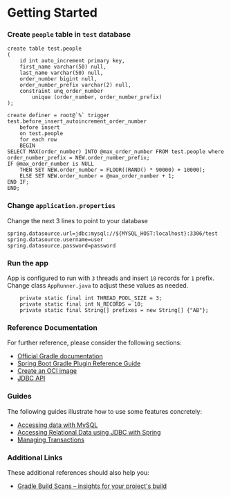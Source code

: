 # Getting Started

### Create `people` table in `test` database
```
create table test.people
(
	id int auto_increment primary key,
	first_name varchar(50) null,
	last_name varchar(50) null,
    order_number bigint null,
	order_number_prefix varchar(2) null,
	constraint unq_order_number
		unique (order_number, order_number_prefix)
);

create definer = root@`%` trigger test.before_insert_autoincrement_order_number
	before insert
	on test.people
	for each row
	BEGIN
SELECT MAX(order_number) INTO @max_order_number FROM test.people where order_number_prefix = NEW.order_number_prefix;
IF @max_order_number is NULL
	THEN SET NEW.order_number = FLOOR((RAND() * 90000) + 10000);
	ELSE SET NEW.order_number = @max_order_number + 1;
END IF;
END;

```

### Change `application.properties`
Change the next 3 lines to point to your database
```
spring.datasource.url=jdbc:mysql://${MYSQL_HOST:localhost}:3306/test
spring.datasource.username=user
spring.datasource.password=password
```

### Run the app
App is configured to run with `3` threads and insert `10` records for `1` prefix.
Change class `AppRunner.java` to adjust these values as needed.

```
    private static final int THREAD_POOL_SIZE = 3;
    private static final int N_RECORDS = 10;
    private static final String[] prefixes = new String[] {"AB"};
```

### Reference Documentation
For further reference, please consider the following sections:

* [Official Gradle documentation](https://docs.gradle.org)
* [Spring Boot Gradle Plugin Reference Guide](https://docs.spring.io/spring-boot/docs/2.5.6/gradle-plugin/reference/html/)
* [Create an OCI image](https://docs.spring.io/spring-boot/docs/2.5.6/gradle-plugin/reference/html/#build-image)
* [JDBC API](https://docs.spring.io/spring-boot/docs/2.5.6/reference/htmlsingle/#boot-features-sql)

### Guides
The following guides illustrate how to use some features concretely:

* [Accessing data with MySQL](https://spring.io/guides/gs/accessing-data-mysql/)
* [Accessing Relational Data using JDBC with Spring](https://spring.io/guides/gs/relational-data-access/)
* [Managing Transactions](https://spring.io/guides/gs/managing-transactions/)

### Additional Links
These additional references should also help you:

* [Gradle Build Scans – insights for your project's build](https://scans.gradle.com#gradle)

